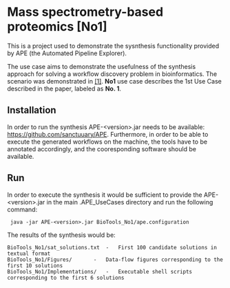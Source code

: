 

# Mass spectrometry-based proteomics [No1]

This is a project used to demonstrate the sysnthesis functionality provided by APE (the Automated Pipeline Explorer). 

The use case aims to demonstrate the usefulness of the synthesis approach for solving a workflow discovery problem in bioinformatics. The scenario was demonstrated in [[1]][lamprecht2019].
	**No1** use case describes the 1st Use Case described in the paper, labeled as **No. 1**.

## Installation
In order to run the synthesis APE-&lt;version>.jar needs to be available: https://github.com/sanctuuary/APE. Furthermore, in order to be able to execute the generated workflows on the machine, the tools have to be annotated accordingly, and the cooresponding software should be available.
## Run

In order to execute the synthesis it would be sufficient to provide the APE-&lt;version>.jar in the main .APE_UseCases directory and run the following command:

```shell
 java -jar APE-<version>.jar BioTools_No1/ape.configuration
```
The results of the synthesis would be:

	BioTools_No1/sat_solutions.txt	-	First 100 candidate solutions in textual format
	BioTools_No1/Figures/		-	Data-flow figures corresponding to the first 10 solutions
	BioTools_No1/Implementations/	-	Executable shell scripts corresponding to the first 6 solutions


[lamprecht2019]: https://doi.org/10.1093/bioinformatics/bty646 "Automated workflow composition in mass spectrometry-based proteomics."
